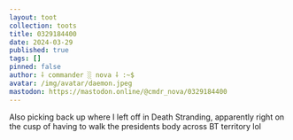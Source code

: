 ```yaml
---
layout: toot
collection: toots
title: 0329184400
date: 2024-03-29
published: true
tags: []
pinned: false
author: ⸸ commander ░ nova ⸸ :~$
avatar: /img/avatar/daemon.jpeg
mastodon: https://mastodon.online/@cmdr_nova/0329184400
---
```


Also picking back up where I left off in Death Stranding, apparently right on the cusp of having to walk the presidents body across BT territory lol

